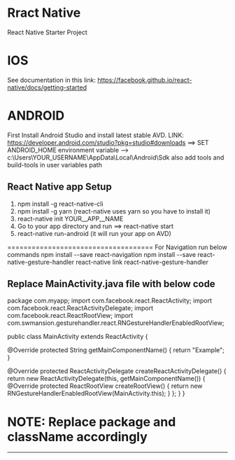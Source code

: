 # Rract Native
React Native Starter Project

# IOS
See documentation in this link: https://facebook.github.io/react-native/docs/getting-started

# ANDROID
First Install Android Studio and install latest stable AVD.
LINK: https://developer.android.com/studio?pkg=studio#downloads
==> SET ANDROID_HOME environment variable --> c:\Users\YOUR_USERNAME\AppData\Local\Android\Sdk
also add tools and build-tools in user variables path

React Native app Setup
----------------------
1) npm install -g react-native-cli
2) npm install -g yarn (react-native uses yarn so you have to install it)
3) react-native init YOUR__APP__NAME
4) Go to your app directory and run ==> react-native start
5) react-native run-android (it will run your app on AVD)

====================================
For Navigation run below commands
npm install --save react-navigation
npm install --save react-native-gesture-handler
react-native link react-native-gesture-handler

Replace MainActivity.java file with below code
---------------------------------------------
package com.myapp;
import com.facebook.react.ReactActivity;
import com.facebook.react.ReactActivityDelegate;
import com.facebook.react.ReactRootView;
import com.swmansion.gesturehandler.react.RNGestureHandlerEnabledRootView;

public class MainActivity extends ReactActivity {

  @Override
  protected String getMainComponentName() {
    return "Example";
  }

  @Override
  protected ReactActivityDelegate createReactActivityDelegate() {
    return new ReactActivityDelegate(this, getMainComponentName()) {
      @Override
      protected ReactRootView createRootView() {
       return new RNGestureHandlerEnabledRootView(MainActivity.this);
      }
    };
  }
}
# NOTE: Replace package and className accordingly
-------------------------------------------------
